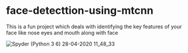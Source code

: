 # face-detecttion-using-mtcnn
This is a fun project which deals with identifying the key features of your face like nose eyes and mouth along with face

![Spyder (Python 3 6) 28-04-2020 11_48_33](https://user-images.githubusercontent.com/43717493/80453895-c3910a80-8946-11ea-9f7e-403a08623689.png)
